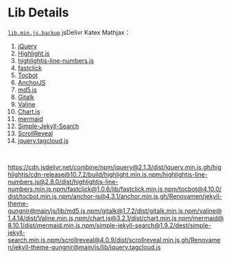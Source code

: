 # Lib Details

[`lib.min.js.backup`](lib.min.js.backup) jsDelivr Katex Mathjax：

1. [jQuery](https://cdn.jsdelivr.net/npm/jquery@2.1.3/dist/jquery.min.js)
2. [Highlight.js](https://cdn.jsdelivr.net/gh/highlightjs/cdn-release@10.7.2/build/highlight.min.js)
3. [highlightjs-line-numbers.js](https://cdn.jsdelivr.net/npm/highlightjs-line-numbers.js@2.8.0/dist/highlightjs-line-numbers.min.js)
4. [fastclick](https://cdn.jsdelivr.net/npm/fastclick@1.0.6/lib/fastclick.min.js)
5. [Tocbot](https://cdn.jsdelivr.net/npm/tocbot@4.10.0/dist/tocbot.min.js)
6. [AnchorJS](https://cdn.jsdelivr.net/npm/anchor-js@4.3.1/anchor.min.js)
7. [md5.js](https://github.com/Renovamen/jekyll-theme-gungnir/blob/main/js/lib/md5.js)
8. [Gitalk](https://cdn.jsdelivr.net/npm/gitalk@1.7.2/dist/gitalk.min.js)
9. [Valine](https://cdn.jsdelivr.net/npm/valine@1.4.14/dist/Valine.min.js)
10. [Chart.js](https://cdn.jscdelivr.net/npm/chart.js@3.2.1/dist/chart.min.js)
11. [mermaid](https://cdn.jsdelivr.net/npm/mermaid@8.10.1/dist/mermaid.min.js)
12. [Simple-Jekyll-Search](https://cdn.jsdelivr.net/npm/simple-jekyll-search@1.9.2/dest/simple-jekyll-search.min.js)
13. [ScrollReveal](https://cdn.jsdelivr.net/npm/scrollreveal@4.0.9/dist/scrollreveal.min.js)
14. [jquery.tagcloud.js](https://github.com/Renovamen/jekyll-theme-gungnir/blob/main/js/lib/jquery.tagcloud.js)


&nbsp;

https://cdn.jsdelivr.net/combine/npm/jquery@2.1.3/dist/jquery.min.js,gh/highlightjs/cdn-release@10.7.2/build/highlight.min.js,npm/highlightjs-line-numbers.js@2.8.0/dist/highlightjs-line-numbers.min.js,npm/fastclick@1.0.6/lib/fastclick.min.js,npm/tocbot@4.10.0/dist/tocbot.min.js,npm/anchor-js@4.3.1/anchor.min.js,gh/Renovamen/jekyll-theme-gungnir@main/js/lib/md5.js,npm/gitalk@1.7.2/dist/gitalk.min.js,npm/valine@1.4.14/dist/Valine.min.js,npm/chart.js@3.2.1/dist/chart.min.js,npm/mermaid@8.10.1/dist/mermaid.min.js,npm/simple-jekyll-search@1.9.2/dest/simple-jekyll-search.min.js,npm/scrollreveal@4.0.9/dist/scrollreveal.min.js,gh/Renovamen/jekyll-theme-gungnir@main/js/lib/jquery.tagcloud.js
